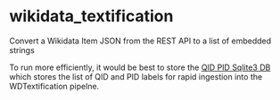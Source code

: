 # wikidata_textification
Convert a Wikidata Item JSON from the REST API to a list of embedded strings

To run more efficiently, it would be best to store the [QID PID Sqlite3 DB](https://drive.google.com/file/d/1ONAUGGowR6itbMqoy-8MkXQSn2e79ZSc/view?usp=sharing) which stores the list of QID and PID labels for rapid ingestion into the WDTextification pipelne.